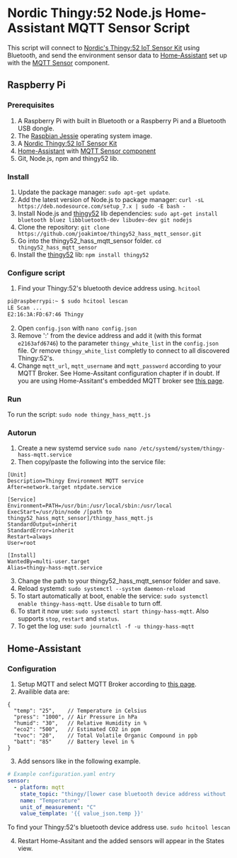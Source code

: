 # Nordic Thingy:52 Node.js Home-Assistant MQTT Sensor Script

This script will connect to [Nordic's Thingy:52 IoT Sensor Kit](https://www.nordicsemi.com/eng/Products/Nordic-Thingy-52) using Bluetooth, and send the environment sensor data to [Home-Assistant](https://home-assistant.io/) set up with the [MQTT Sensor](https://home-assistant.io/components/sensor.mqtt/) component.

## Raspberry Pi
### Prerequisites
1. A Raspberry Pi with built in Bluetooth or a Raspberry Pi and a Bluetooth USB dongle.
2. The [Raspbian Jessie](https://www.raspberrypi.org/downloads/raspbian/) operating system image.
3. A [Nordic Thingy:52 IoT Sensor Kit](https://www.nordicsemi.com/eng/Products/Nordic-Thingy-52)
4. [Home-Assistant](https://home-assistant.io/) with [MQTT Sensor component](https://home-assistant.io/components/sensor.mqtt/)
5. Git, Node.js, npm and thingy52 lib.

### Install
1. Update the package manager: `sudo apt-get update`.
2. Add the latest version of Node.js to package manager: `curl -sL https://deb.nodesource.com/setup_7.x | sudo -E bash -`
3. Install Node.js and [thingy52](https://github.com/NordicPlayground/Nordic-Thingy52-Nodejs) lib dependencies: `sudo apt-get install bluetooth bluez libbluetooth-dev libudev-dev git nodejs`
4. Clone the repository: `git clone https://github.com/joakimtoe/thingy52_hass_mqtt_sensor.git`
5. Go into the thingy52_hass_mqtt_sensor folder. `cd thingy52_hass_mqtt_sensor`
6. Install the [thingy52](https://github.com/NordicPlayground/Nordic-Thingy52-Nodejs) lib: `npm install thingy52`

### Configure script
1. Find your Thingy:52's bluetooth device address using. `hcitool`
```bash
pi@raspberrypi:~ $ sudo hcitool lescan
LE Scan ...
E2:16:3A:FD:67:46 Thingy
```
2. Open `config.json` with `nano config.json`
2. Remove ':' from the device address and add it (with this format `e2163afd6746`) to the parameter `thingy_white_list` in the `config.json` file. Or remove `thingy_white_list` completly to connect to all discovered Thingy:52's.
3. Change `mqtt_url`, `mqtt_username` and `mqtt_password` according to your MQTT Broker. See Home-Assitant configuration chapter if in doubt. If you are using Home-Assitant's embedded MQTT broker see [this page](https://home-assistant.io/docs/mqtt/broker/#embedded-broker).

### Run
To run the script: `sudo node thingy_hass_mqtt.js`

### Autorun
1. Create a new systemd service `sudo nano /etc/systemd/system/thingy-hass-mqtt.service`
2. Then copy/paste the following into the service file: 
```
[Unit]
Description=Thingy Environment MQTT service
After=network.target ntpdate.service

[Service]
Environment=PATH=/usr/bin:/usr/local/sbin:/usr/local
ExecStart=/usr/bin/node /[path to thingy52_hass_mqtt_sensor]/thingy_hass_mqtt.js
StandardOutput=inherit
StandardError=inherit
Restart=always
User=root

[Install]
WantedBy=multi-user.target
Alias=thingy-hass-mqtt.service
```
3. Change the path to your thingy52_hass_mqtt_sensor folder and save.
4. Reload systemd: `sudo systemctl --system daemon-reload`
5. To start automatically at boot, enable the service: `sudo systemctl enable thingy-hass-mqtt`. Use `disable` to turn off.
6. To start it now use: `sudo systemctl start thingy-hass-mqtt`. Also supports `stop`, `restart` and `status`.
7. To get the log use: `sudo journalctl -f -u thingy-hass-mqtt`

## Home-Assistant
### Configuration
1. Setup MQTT and select MQTT Broker according to [this page](https://home-assistant.io/components/mqtt/).
2. Availible data are:
```
{
  "temp": "25",    // Temperature in Celsius
  "press": "1000", // Air Pressure in hPa
  "humid": "30",   // Relative Humidity in %
  "eco2": "500",   // Estimated CO2 in ppm
  "tvoc": "20",    // Total Volatile Organic Compound in ppb
  "batt": "85"     // Battery level in %
}
```
3. Add sensors like in the following example.
```yaml
# Example configuration.yaml entry
sensor:
  - platform: mqtt
    state_topic: "thingy/[lower case bluetooth device address without :]/environment"
    name: "Temperature"
    unit_of_measurement: "C"
    value_template: '{{ value_json.temp }}'
```
To find your Thingy:52's bluetooth device address use. `sudo hcitool lescan`

4. Restart Home-Assitant and the added sensors will appear in the States view.